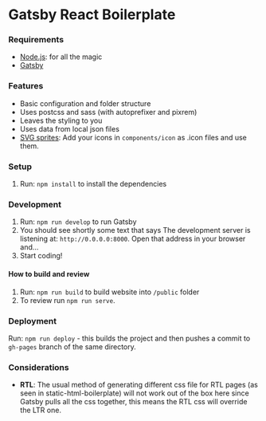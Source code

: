 # Gatsby React Boilerplate

### Requirements

*  [Node.js](http://nodejs.org): for all the magic
*  [Gatsby](https://www.gatsbyjs.org/docs/)

### Features

* Basic configuration and folder structure
* Uses postcss and sass (with autoprefixer and pixrem)
* Leaves the styling to you
* Uses data from local json files
* [SVG sprites](https://css-tricks.com/svg-sprites-use-better-icon-fonts/): Add your icons in `components/icon` as .icon files and use them.

### Setup

1.  Run: `npm install` to install the dependencies

### Development
1.  Run: `npm run develop` to run Gatsby
1.  You should see shortly some text that says The development server is listening at: `http://0.0.0.0:8000`. Open that address in your browser and…
1.  Start coding!

#### How to build and review

1.  Run: `npm run build` to build website into `/public` folder
1.  To review run `npm run serve`.

### Deployment

Run: `npm run deploy` - this builds the project and then pushes a commit to `gh-pages` branch of the same directory.

### Considerations

* **RTL**: The usual method of generating different css file for RTL pages (as seen in static-html-boilerplate) will not work out of the box here since Gatsby pulls all the css together, this means the RTL css will override the LTR one.
